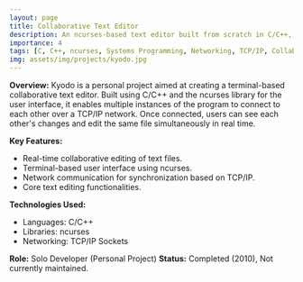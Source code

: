 ```yaml
---
layout: page
title: Collaborative Text Editor
description: An ncurses-based text editor built from scratch in C/C++, allowing multiple users to connect via TCP/IP and collaboratively edit files in real time.
importance: 4
tags: [C, C++, ncurses, Systems Programming, Networking, TCP/IP, Collaboration, Tooling, Text Editor]
img: assets/img/projects/kyodo.jpg
---
```


**Overview:**
Kyodo is a personal project aimed at creating a terminal-based collaborative text editor. Built using C/C++ and the ncurses library for the user interface, it enables multiple instances of the program to connect to each other over a TCP/IP network. Once connected, users can see each other's changes and edit the same file simultaneously in real time.

**Key Features:**
*   Real-time collaborative editing of text files.
*   Terminal-based user interface using ncurses.
*   Network communication for synchronization based on TCP/IP.
*   Core text editing functionalities.

**Technologies Used:**
*   Languages: C/C++
*   Libraries: ncurses
*   Networking: TCP/IP Sockets

**Role:** Solo Developer (Personal Project)
**Status:** Completed (2010), Not currently maintained.
